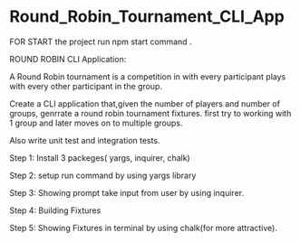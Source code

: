 # Round_Robin_Tournament_CLI_App

FOR START   the project run npm start command .


ROUND ROBIN CLI Application:


A Round Robin tournament is a competition in with every participant plays with every other participant in the group.


Create a CLI application that,given the number of players and number of groups, genrrate a round robin tournament 
fixtures. first try to working with 1 group and later moves on to multiple groups. 


Also write unit test and integration tests.

Step 1: Install 3 packeges( yargs, inquirer, chalk)

Step 2: setup run command by using yargs library

Step 3: Showing prompt take input from user by using inquirer.

Step 4: Building Fixtures

Step 5: Showing Fixtures in terminal by using chalk(for more attractive).

